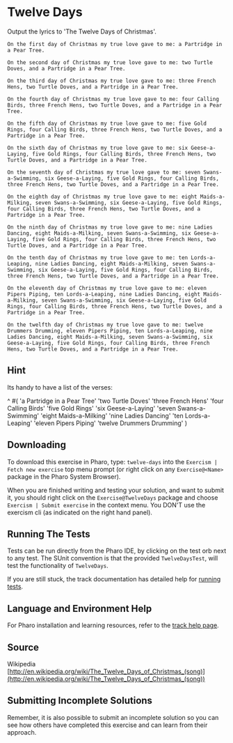 # Twelve Days

Output the lyrics to 'The Twelve Days of Christmas'.

```text
On the first day of Christmas my true love gave to me: a Partridge in a Pear Tree.

On the second day of Christmas my true love gave to me: two Turtle Doves, and a Partridge in a Pear Tree.

On the third day of Christmas my true love gave to me: three French Hens, two Turtle Doves, and a Partridge in a Pear Tree.

On the fourth day of Christmas my true love gave to me: four Calling Birds, three French Hens, two Turtle Doves, and a Partridge in a Pear Tree.

On the fifth day of Christmas my true love gave to me: five Gold Rings, four Calling Birds, three French Hens, two Turtle Doves, and a Partridge in a Pear Tree.

On the sixth day of Christmas my true love gave to me: six Geese-a-Laying, five Gold Rings, four Calling Birds, three French Hens, two Turtle Doves, and a Partridge in a Pear Tree.

On the seventh day of Christmas my true love gave to me: seven Swans-a-Swimming, six Geese-a-Laying, five Gold Rings, four Calling Birds, three French Hens, two Turtle Doves, and a Partridge in a Pear Tree.

On the eighth day of Christmas my true love gave to me: eight Maids-a-Milking, seven Swans-a-Swimming, six Geese-a-Laying, five Gold Rings, four Calling Birds, three French Hens, two Turtle Doves, and a Partridge in a Pear Tree.

On the ninth day of Christmas my true love gave to me: nine Ladies Dancing, eight Maids-a-Milking, seven Swans-a-Swimming, six Geese-a-Laying, five Gold Rings, four Calling Birds, three French Hens, two Turtle Doves, and a Partridge in a Pear Tree.

On the tenth day of Christmas my true love gave to me: ten Lords-a-Leaping, nine Ladies Dancing, eight Maids-a-Milking, seven Swans-a-Swimming, six Geese-a-Laying, five Gold Rings, four Calling Birds, three French Hens, two Turtle Doves, and a Partridge in a Pear Tree.

On the eleventh day of Christmas my true love gave to me: eleven Pipers Piping, ten Lords-a-Leaping, nine Ladies Dancing, eight Maids-a-Milking, seven Swans-a-Swimming, six Geese-a-Laying, five Gold Rings, four Calling Birds, three French Hens, two Turtle Doves, and a Partridge in a Pear Tree.

On the twelfth day of Christmas my true love gave to me: twelve Drummers Drumming, eleven Pipers Piping, ten Lords-a-Leaping, nine Ladies Dancing, eight Maids-a-Milking, seven Swans-a-Swimming, six Geese-a-Laying, five Gold Rings, four Calling Birds, three French Hens, two Turtle Doves, and a Partridge in a Pear Tree.
```


## Hint

Its handy to have a list of the verses:^ #(	'a Partridge in a Pear Tree'	'two Turtle Doves'	'three French Hens'	'four Calling Birds'	'five Gold Rings'	'six Geese-a-Laying' 	'seven Swans-a-Swimming' 	'eight Maids-a-Milking' 	'nine Ladies Dancing'	'ten Lords-a-Leaping' 	'eleven Pipers Piping' 	'twelve Drummers Drumming' )


## Downloading

To download this exercise in Pharo, type: `twelve-days` into the `Exercism | Fetch new exercise` top menu prompt (or right click on any `Exercise@<Name>` package in the Pharo System Browser).

When you are finished writing and testing your solution, and want to submit it, you should right click on the `Exercise@TwelveDays` package and choose `Exercism | Submit exercise` in the context menu. You DON'T use the exercism cli (as indicated on the right hand panel).

## Running The Tests

Tests can be run directly from the Pharo IDE, by clicking on the test orb next to any test.
The SUnit convention is that the provided `TwelveDaysTest`, will test the functionality of `TwelveDays`.

If you are still stuck, the track documentation has detailed help for [running tests](https://exercism.io/tracks/pharo/tests).

## Language and Environment Help

For Pharo installation and learning resources, refer to the [track help page](https://exercism.io/tracks/pharo/learning).


## Source

Wikipedia [http://en.wikipedia.org/wiki/The_Twelve_Days_of_Christmas_(song)](http://en.wikipedia.org/wiki/The_Twelve_Days_of_Christmas_(song))


## Submitting Incomplete Solutions

Remember, it is also possible to submit an incomplete solution so you can see how others have completed this exercise and can learn from their approach.
